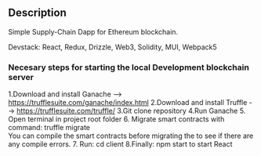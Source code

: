 ## Description

Simple Supply-Chain Dapp for Ethereum blockchain. 
    
Devstack: React, Redux, Drizzle, Web3, Solidity, MUI, Webpack5  

### Necesary steps for starting the local Development blockchain server  
1.Download and install Ganache --> https://trufflesuite.com/ganache/index.html
2.Download and install Truffle --> https://trufflesuite.com/truffle/
3.Git clone repository
4.Run Ganache
5. Open terminal in project root folder
6. Migrate smart contracts with command: 
    truffle migrate  
You can compile the smart contracts before migrating the to see if there are any compile errors.
7.  Run: cd client
8.Finally: 
    npm start 
to start React